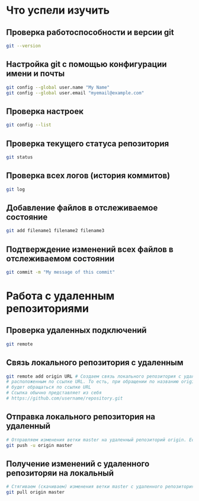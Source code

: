 
# Что успели изучить

## Проверка работоспособности и версии git

```bash
git --version
```

## Настройка git с помощью конфигурации имени и почты

```bash
git config --global user.name "My Name"
git config --global user.email "myemail@example.com"
```

## Проверка настроек 

```bash
git config --list
```

## Проверка текущего статуса репозитория

```bash
git status
```

## Проверка всех логов (история коммитов)

```bash
git log
```


## Добавление файлов в отслеживаемое состояние

```bash
git add filename1 filename2 filename3
```

## Подтверждение изменений всех файлов в отслеживаемом состоянии

```bash
git commit -m "My message of this commit"
```

# Работа с удаленным репозиториями

## Проверка удаленных подключений

```bash
git remote
```

## Связь локального репозитория с удаленным

```bash
git remote add origin URL # Создаем связь локального репозитория с удаленным,
# расположенным по ссылке URL. То есть, при обращении по названию origin, git
# будет обращаться по ссылке URL
# Ссылка обычно представляет из себя
# https://github.com/username/repository.git
```

## Отправка локального репозитория на удаленный

```bash
# Отправляем изменения ветки master на удаленный репозиторий origin. Если ветки не будет, она будет создана
git push -u origin master
```

## Получение изменений с удаленного репозиторяи на локальный

```bash
# Стягиваем (скачиваем) изменения ветки master с удаленного репозитория origin
git pull origin master
```
